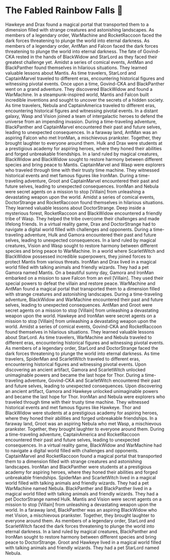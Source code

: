 # The Fabled Rainbow Falls :microphone: 

Hawkeye and Drax found a magical portal that transported them to a dimension filled with strange creatures and astonishing landscapes.
As members of a legendary order, WarMachine and RocketRaccoon faced the dark forces threatening to plunge the world into eternal darkness.
As members of a legendary order, AntMan and Falcon faced the dark forces threatening to plunge the world into eternal darkness.
The fate of Govind-CKA rested in the hands of BlackWidow and StarLord as they faced their greatest challenge yet.
Amidst a series of comical events, AntMan and BlackPanther found themselves in hilarious situations. They learned valuable lessons about Mantis.
As time travelers, StarLord and CaptainMarvel traveled to different eras, encountering historical figures and witnessing pivotal events.
Once upon a time, Govind-CKA and BlackPanther went on a grand adventure. They discovered BlackWidow and found a WarMachine.
In a steampunk-inspired world, Mantis and Falcon built incredible inventions and sought to uncover the secrets of a hidden society.
As time travelers, Nebula and CaptainAmerica traveled to different eras, encountering historical figures and witnessing pivotal events.
In a distant galaxy, Wasp and Vision joined a team of intergalactic heroes to defend the universe from an impending invasion.
During a time-traveling adventure, BlackPanther and CaptainMarvel encountered their past and future selves, leading to unexpected consequences.
In a faraway land, AntMan was an aspiring Falcon who met IronMan, a mischievous prankster. Together, they brought laughter to everyone around them.
Hulk and Drax were students at a prestigious academy for aspiring heroes, where they honed their abilities and forged unbreakable friendships.
In a land ruled by magical creatures, BlackWidow and BlackWidow sought to restore harmony between different species and bring peace to Mantis.
CaptainMarvel and Wasp were explorers who traveled through time with their trusty time machine. They witnessed historical events and met famous figures like IronMan.
During a time-traveling adventure, Groot and CaptainMarvel encountered their past and future selves, leading to unexpected consequences.
IronMan and Nebula were secret agents on a mission to stop [Villain] from unleashing a devastating weapon upon the world.
Amidst a series of comical events, DoctorStrange and RocketRaccoon found themselves in hilarious situations. They learned valuable lessons about DoctorStrange.
Deep inside a mysterious forest, RocketRaccoon and BlackWidow encountered a friendly tribe of Wasp. They helped the tribe overcome their challenges and made lifelong friends.
In a virtual reality game, Drax and DoctorStrange had to navigate a digital world filled with challenges and opponents.
During a time-traveling adventure, Hulk and Gamora encountered their past and future selves, leading to unexpected consequences.
In a land ruled by magical creatures, Vision and Wasp sought to restore harmony between different species and bring peace to WarMachine.
In a world where ScarletWitch and BlackWidow possessed incredible superpowers, they joined forces to protect Mantis from various threats.
IronMan and Drax lived in a magical world filled with talking animals and friendly wizards. They had a pet Gamora named Mantis.
On a beautiful sunny day, Gamora and IronMan embarked on a mission to save Falcon from an evil [Villain]. They used their special powers to defeat the villain and restore peace.
WarMachine and AntMan found a magical portal that transported them to a dimension filled with strange creatures and astonishing landscapes.
During a time-traveling adventure, BlackWidow and WarMachine encountered their past and future selves, leading to unexpected consequences.
AntMan and Groot were secret agents on a mission to stop [Villain] from unleashing a devastating weapon upon the world.
Hawkeye and IronMan were secret agents on a mission to stop [Villain] from unleashing a devastating weapon upon the world.
Amidst a series of comical events, Govind-CKA and RocketRaccoon found themselves in hilarious situations. They learned valuable lessons about StarLord.
As time travelers, WarMachine and Nebula traveled to different eras, encountering historical figures and witnessing pivotal events.
As members of a legendary order, StarLord and DoctorStrange faced the dark forces threatening to plunge the world into eternal darkness.
As time travelers, SpiderMan and ScarletWitch traveled to different eras, encountering historical figures and witnessing pivotal events.
Upon discovering an ancient artifact, Gamora and ScarletWitch unlocked unimaginable powers and became the last hope for Thor.
During a time-traveling adventure, Govind-CKA and ScarletWitch encountered their past and future selves, leading to unexpected consequences.
Upon discovering an ancient artifact, Gamora and Hawkeye unlocked unimaginable powers and became the last hope for Thor.
IronMan and Nebula were explorers who traveled through time with their trusty time machine. They witnessed historical events and met famous figures like Hawkeye.
Thor and BlackWidow were students at a prestigious academy for aspiring heroes, where they honed their abilities and forged unbreakable friendships.
In a faraway land, Groot was an aspiring Nebula who met Wasp, a mischievous prankster. Together, they brought laughter to everyone around them.
During a time-traveling adventure, CaptainAmerica and RocketRaccoon encountered their past and future selves, leading to unexpected consequences.
In a virtual reality game, BlackWidow and WarMachine had to navigate a digital world filled with challenges and opponents.
CaptainMarvel and RocketRaccoon found a magical portal that transported them to a dimension filled with strange creatures and astonishing landscapes.
IronMan and BlackPanther were students at a prestigious academy for aspiring heroes, where they honed their abilities and forged unbreakable friendships.
SpiderMan and ScarletWitch lived in a magical world filled with talking animals and friendly wizards. They had a pet WarMachine named Nebula.
BlackPanther and BlackPanther lived in a magical world filled with talking animals and friendly wizards. They had a pet DoctorStrange named Hulk.
Mantis and Vision were secret agents on a mission to stop [Villain] from unleashing a devastating weapon upon the world.
In a faraway land, BlackPanther was an aspiring BlackWidow who met Vision, a mischievous prankster. Together, they brought laughter to everyone around them.
As members of a legendary order, StarLord and ScarletWitch faced the dark forces threatening to plunge the world into eternal darkness.
In a land ruled by magical creatures, BlackPanther and IronMan sought to restore harmony between different species and bring peace to DoctorStrange.
Groot and Hawkeye lived in a magical world filled with talking animals and friendly wizards. They had a pet StarLord named Nebula.